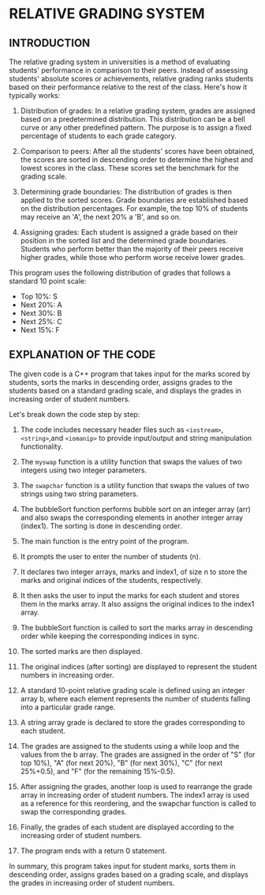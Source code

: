 # **RELATIVE GRADING SYSTEM**
## INTRODUCTION
The relative grading system in universities is a method of evaluating students' performance in comparison to their peers. Instead of assessing students' absolute scores or achievements, relative grading ranks students based on their performance relative to the rest of the class. Here's how it typically works:
1. Distribution of grades: In a relative grading system, grades are assigned based on a predetermined distribution. This distribution can be a bell curve or any other predefined pattern. The purpose is to assign a fixed percentage of students to each grade category.

2. Comparison to peers: After all the students' scores have been obtained, the scores are sorted in descending order to determine the highest and lowest scores in the class. These scores set the benchmark for the grading scale.

3. Determining grade boundaries: The distribution of grades is then applied to the sorted scores. Grade boundaries are established based on the distribution percentages. For example, the top 10% of students may receive an 'A', the next 20% a 'B', and so on.

4. Assigning grades: Each student is assigned a grade based on their position in the sorted list and the determined grade boundaries. Students who perform better than the majority of their peers receive higher grades, while those who perform worse receive lower grades.

This program uses the following distribution of grades that follows a standard 10 point scale:
* Top 10%: S
* Next 20%: A
* Next 30%: B
* Next 25%: C
* Next 15%: F

## EXPLANATION OF THE CODE
The given code is a C++ program that takes input for the marks scored by students, sorts the marks in descending order, assigns grades to the students based on a standard grading scale, and displays the grades in increasing order of student numbers.

Let's break down the code step by step:

1. The code includes necessary header files such as `<iostream>`,`<string>`,and `<iomanip>`  to provide input/output and string manipulation functionality.

2. The `myswap` function is a utility function that swaps the values of two integers using two integer parameters.

3. The `swapchar` function is a utility function that swaps the values of two strings using two string parameters.

4. The bubbleSort function performs bubble sort on an integer array (arr) and also swaps the corresponding elements in another integer array (index1). The sorting is done in descending order.

5. The main function is the entry point of the program.

6. It prompts the user to enter the number of students (n).

7. It declares two integer arrays, marks and index1, of size n to store the marks and original indices of the students, respectively.

8. It then asks the user to input the marks for each student and stores them in the marks array. It also assigns the original indices to the index1 array.

9. The bubbleSort function is called to sort the marks array in descending order while keeping the corresponding indices in sync.

10. The sorted marks are then displayed.

11. The original indices (after sorting) are displayed to represent the student numbers in increasing order.

12. A standard 10-point relative grading scale is defined using an integer array b, where each element represents the number of students falling into a particular grade range.

13. A string array grade is declared to store the grades corresponding to each student.

14. The grades are assigned to the students using a while loop and the values from the b array. The grades are assigned in the order of "S" (for top 10%), "A" (for next 20%), "B" (for next 30%), "C" (for next 25%+0.5), and "F" (for the remaining 15%-0.5).

15. After assigning the grades, another loop is used to rearrange the grade array in increasing order of student numbers. The index1 array is used as a reference for this reordering, and the swapchar function is called to swap the corresponding grades.

16. Finally, the grades of each student are displayed according to the increasing order of student numbers.

17. The program ends with a return 0 statement.

In summary, this program takes input for student marks, sorts them in descending order, assigns grades based on a grading scale, and displays the grades in increasing order of student numbers.

